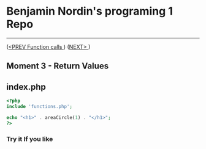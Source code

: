 #  Benjamin Nordin's programing 1 Repo #

***
([<PREV Function calls ](./functionparam.md)) ([NEXT\> ](./functionparam.md))

##  Moment 3 - Return Values  ##


## index.php ##

```php
<?php
include 'functions.php';

echo "<h1>" . areaCircle(1) . "</h1>";
?>
```


### Try it If you like ###
<script src="//repl.it/embed/LmeR/0.js"></script>